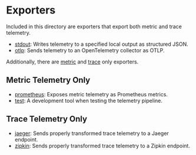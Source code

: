 # Exporters

Included in this directory are exporters that export both metric and trace telemetry.

- [stdout](./stdout): Writes telemetry to a specified local output as structured JSON.
- [otlp](./otlp): Sends telemetry to an OpenTelemetry collector as OTLP.

Additionally, there are [metric](./metric) and [trace](./trace) only exporters.

## Metric Telemetry Only

- [prometheus](./metric/prometheus): Exposes metric telemetry as Prometheus metrics.
- [test](./metric/test): A development tool when testing the telemetry pipeline.

## Trace Telemetry Only

- [jaeger](./trace/jaeger): Sends properly transformed trace telemetry to a Jaeger endpoint.
- [zipkin](./trace/zipkin): Sends properly transformed trace telemetry to a Zipkin endpoint.

